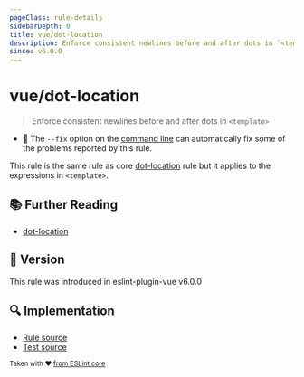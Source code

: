 ```yaml
---
pageClass: rule-details
sidebarDepth: 0
title: vue/dot-location
description: Enforce consistent newlines before and after dots in `<template>`
since: v6.0.0
---
```

# vue/dot-location

> Enforce consistent newlines before and after dots in `<template>`

- :wrench: The `--fix` option on the [command line](https://eslint.org/docs/user-guide/command-line-interface#fixing-problems) can automatically fix some of the problems reported by this rule.

This rule is the same rule as core [dot-location] rule but it applies to the expressions in `<template>`.

## :books: Further Reading

- [dot-location]

[dot-location]: https://eslint.org/docs/rules/dot-location

## :rocket: Version

This rule was introduced in eslint-plugin-vue v6.0.0

## :mag: Implementation

- [Rule source](https://github.com/vuejs/eslint-plugin-vue/blob/master/lib/rules/dot-location.js)
- [Test source](https://github.com/vuejs/eslint-plugin-vue/blob/master/tests/lib/rules/dot-location.js)

<sup>Taken with ❤️ [from ESLint core](https://eslint.org/docs/rules/dot-location)</sup>
